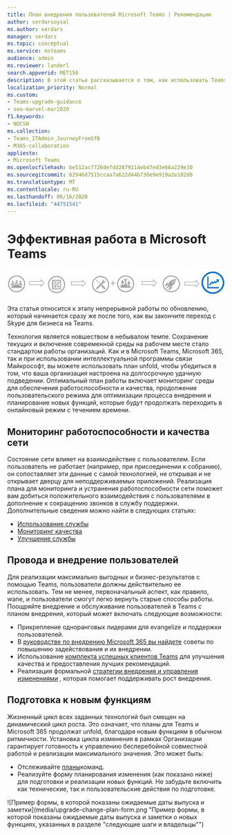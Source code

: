 ```yaml
---
title: План внедрения пользователей Microsoft Teams | Рекомендации
author: serdarsoysal
ms.author: serdars
manager: serdars
ms.topic: conceptual
ms.service: msteams
audience: admin
ms.reviewer: landerl
search.appverid: MET150
description: В этой статье рассказывается о том, как использовать Teams для наблюдения за работоспособностью сети, поддерживать пользователей и готовиться к новым функциям.
localization_priority: Normal
ms.custom:
- Teams-upgrade-guidance
- seo-marvel-mar2020
f1.keywords:
- NOCSH
ms.collection:
- Teams_ITAdmin_JourneyFromSfB
- M365-collaboration
appliesto:
- Microsoft Teams
ms.openlocfilehash: be512ac7726defdd2879114eb47ed3e66a229e30
ms.sourcegitcommit: 62946d7515ccaa7a622d44b736e9e919a2e102d0
ms.translationtype: MT
ms.contentlocale: ru-RU
ms.lasthandoff: 06/16/2020
ms.locfileid: "44751541"
---
```

# <a name="how-to-use-microsoft-teams-effectively"></a>Эффективная работа в Microsoft Teams

![Обновление схемы поездки с акцентом на этапе непрерывности работы](media/upgrade-banner-op-excellence.png "Этапы путешествия по обновлению, с акцентом на этапе непрерывности работы")

Эта статья относится к этапу непрерывной работы по обновлению, который начинается сразу же после того, как вы закончите переход с Skype для бизнеса на Teams.

Технология является новшеством в небывалом темпе. Сохранение текущих и включение современной среды на рабочем месте стало стандартом работы организаций. Как и в Microsoft Teams, Microsoft 365, так и при использовании интеллектуальной программы связи Майкрософт, вы можете использовать план unfold, чтобы убедиться в том, что ваша организация настроена на долгосрочную удачную подведении. Оптимальный план работы включает мониторинг среды для обеспечения работоспособности и качества, продолжение пользовательского режима для оптимизации процесса внедрения и планирование новых функций, которые будут продолжать переходить в онлайновый режим с течением времени.

## <a name="monitor-for-network-health-and-quality"></a>Мониторинг работоспособности и качества сети

Состояние сети влияет на взаимодействие с пользователем. Если пользователь не работает (например, при присоединении к собранию), он сопоставляет эти данные с самой технологией, не открывая и не открывает дверцу для неподдерживаемых приложений. Реализация плана для мониторинга и устранения работоспособности сети поможет вам добиться положительного взаимодействия с пользователями в дополнение к сокращению звонков в службу поддержки. Дополнительные сведения можно найти в следующих статьях:

- [Использование службы](upgrade-operate-my-service.md)
- [Мониторинг качества](upgrade-monitor-quality.md)
- [Улучшение службы](upgrade-enhance-my-service.md)

## <a name="drive-user-momentum-and-adoption"></a>Провода и внедрение пользователей

Для реализации максимально выгодных и бизнес-результатов с помощью Teams, пользователи должны действительно ее использовать. Тем не менее, первоначальный аспект, как правило, wane, и пользователи смогут легко вернуть старые способы работы. Поощряйте внедрение и обслуживание пользователей в Teams с планом внедрения, который может включать следующие возможности:

- Прикрепление одноранговых лидерами для evangelize и поддержки пользователей.
- В [руководстве по внедрению Microsoft 365 вы найдете](https://go.microsoft.com/fwlink/?linkid=859045) советы по повышению задействования и их внедрении.
- Использование [комплекта успешных клиентов Teams](https://aka.ms/TeamsCustomerSuccess) для улучшения качества и предоставления лучших рекомендаций.
- Реализация формальной [стратегии внедрения и управления изменениями](http://www.successwithteams.com/) , которая помогает поддерживать рост внедрения.

## <a name="prepare-for-new-functionality"></a>Подготовка к новым функциям

Жизненный цикл всех заданных технологий был смещен на динамический цикл роста. Это означает, что планы для Teams и Microsoft 365 продолжат unfold, благодаря новым функциям в обычном ритмичности. Установка цикла изменения в рамках Организации гарантирует готовность к управлению бесперебойной совместной работой и реализации максимального значения. Это может быть:

- Отслеживайте [планы](https://products.office.com/business/office-365-roadmap?filters=microsoft%20teams)команд.
- Реализуйте форму планирования изменения (как показано ниже) для подготовки и реализации новых функций. Не забудьте включить как технические, так и пользовательские действия по подготовке.


![Пример формы, в которой показаны ожидаемые даты выпуска и заметки](media/upgrade-change-plan-form.png "Пример формы, в которой показаны ожидаемые даты выпуска и заметки о новых функциях, указанных в разделе "следующие шаги и владельцы"")
